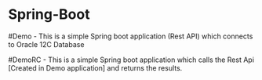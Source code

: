 # Spring-Boot

#Demo - This is a simple Spring boot application (Rest API) which connects to Oracle 12C Database

#DemoRC - This is a simple Spring boot application which calls the Rest Api [Created in Demo application] and returns the results.
